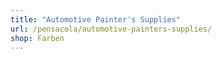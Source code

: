 ```yaml
---
title: "Automotive Painter's Supplies"
url: /pensacola/automotive-painters-supplies/
shop: Farben
---
```

